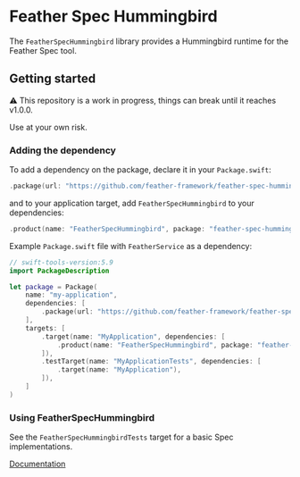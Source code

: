 # Feather Spec Hummingbird

The `FeatherSpecHummingbird` library provides a Hummingbird runtime for the Feather Spec tool.

## Getting started

⚠️ This repository is a work in progress, things can break until it reaches v1.0.0. 

Use at your own risk.

### Adding the dependency

To add a dependency on the package, declare it in your `Package.swift`:

```swift
.package(url: "https://github.com/feather-framework/feather-spec-hummingbird", .upToNextMinor(from: "0.5.0")),
```

and to your application target, add `FeatherSpecHummingbird` to your dependencies:

```swift
.product(name: "FeatherSpecHummingbird", package: "feather-spec-hummingbird")
```

Example `Package.swift` file with `FeatherService` as a dependency:

```swift
// swift-tools-version:5.9
import PackageDescription

let package = Package(
    name: "my-application",
    dependencies: [
        .package(url: "https://github.com/feather-framework/feather-spec-hummingbird", .upToNextMinor(from: "0.5.0")),
    ],
    targets: [
        .target(name: "MyApplication", dependencies: [
            .product(name: "FeatherSpecHummingbird", package: "feather-spec-hummingbird")
        ]),
        .testTarget(name: "MyApplicationTests", dependencies: [
            .target(name: "MyApplication"),
        ]),
    ]
)
```

###  Using FeatherSpecHummingbird

See the `FeatherSpecHummingbirdTests` target for a basic Spec implementations.

[Documentation](https://feather-framework.github.io/feather-spec-hummingbird/documentation/featherspechummingbird)
